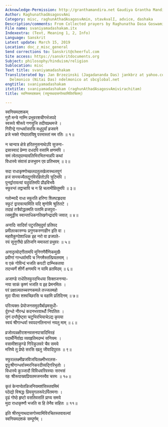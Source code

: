 ```yaml
---
Acknowledge-Permission: http://granthamandira.net Gaudiya Grantha Mandira
Author: RaghunathadAsagosvAmi
Category: misc, raghunAthadAsagosvAmin, stavAvalI, advice, dashaka
Description/comments: From Collected prayers by Raghunatha Dasa Goswami Stavavali
File name: svaniyamadashakam.itx
Indexextra: (Text, Meaning 1, 2, Info)
Language: Sanskrit
Latest update: March 15, 2019
Location: doc_z_misc_general
Send corrections to: Sanskrit@cheerful.com
Site access: https://sanskritdocuments.org
Subject: philosophy/hinduism/religion
Sublocation: misc
Text title: svaniyamadashakam
Transliterated by: Jan Brzezinski (Jagadananda Das) jankbrz at yahoo.com and Neal
  Delmonico (Nitai Das) ndelmonico at sbcglobal.net
engtitle: svaniyamadashakam
itxtitle: svaniyamadashakam (raghunAthadAsagosvAmivirachitam)
title: स्वनियमदशकम् (रघुनाथदासगोस्वामिविरचितम्)

---
```

  
 स्वनियमदशकम्   
गुरौ मन्त्रे नाम्नि प्रभुवरशचीगर्भजपदे  
     स्वरूपे श्रीरूपे गणयुजि तदीयप्रथमजे ।  
गिरीन्द्रे गान्धर्वासरसि मधुपुर्यां व्रजवने  
     व्रजे भक्ते गोष्ठालयिषु परमास्तां मम रतिः ॥ १॥  
  
न चान्यत्र क्षेत्रे हरितनुसनाथेऽपि सुजना-  
     द्रसास्वादं प्रेम्णा दधदपि वसामि क्षणमपि ।  
समं त्वेतद्ग्राम्यावलिभिरभितन्वन्नपि कथां  
     विधास्ये संवासं व्रजभुवन एव प्रतिभवम् ॥ २॥  
  
सदा राधाकृष्णोच्छलदतुलखेलास्थलयुगं  
     व्रजं सन्त्यज्यैतद्युगविरहितोऽपि त्रुटिमपि ।  
पुनर्द्वारावत्यां यदुपतिमपि प्रौढविभवैः  
     स्फुरन्तं तद्वाचापि च न हि चलामीक्षितुमपि ॥ ३॥  
  
गतोन्मादै राधा स्फुरति हरिणा श्लिष्टहृदया  
     स्फुटं द्वारावत्यामिति यदि शृणोमि श्रुतितटे ।  
तदाहं तत्रैवोद्धतमति पतामि व्रजपुरा-  
     त्समुड्डीय स्वान्ताधिकगतिखगेन्द्रादपि जवात् ॥ ४॥  
  
अनादिः सादिर्वा पटुरतिमृदुर्वा प्रतिपद  
     प्रमीलत्कारुण्यः प्रगुणकरुणाहीन इति वा ।  
महावैकुण्ठेशाधिक इह नरो वा व्रजपते-  
     रयं सूनुर्गोष्ठे प्रतिजनि ममास्तां प्रभुवरः ॥ ५॥  
  
अनादृत्योद्गीतामपि मुनिगणैर्वैणिकमुखैः  
     प्रवीणां गान्धर्वामपि च निगमैस्तत्प्रियतमाम् ।  
य एकं गोविन्दं भजति कपटी दाम्भिकतया  
     तदभ्यर्णे शीर्णे क्षणमपि न यामि व्रतमिदम् ॥ ६॥  
  
अजाण्डे राधेतिस्फुरदभिधया सिक्तजनन्या-  
     नया साकं कृष्णं भजति य इह प्रेमनमितः ।  
परं प्रक्षाल्यतच्चरणकमले तज्जलमहो  
     मुदा पीत्वा शश्वच्छिरसि च वहामि प्रतिदिनम् ॥ ७॥  
  
परित्यक्तः प्रेयोजनसमुदयैर्बाढमसुधी-  
     र्दुरन्धो नीरन्ध्रं कदनभरवार्ब्धौ निपतितः ।  
तृणं दन्तैर्दृष्ट्वा चटुभिरभियाचेऽद्य कृपया  
     स्वयं श्रीगान्धर्वा स्वपदनलिनान्तं नयतु माम् ॥ ८॥  
  
व्रजोत्पन्नक्षीराशनवसनपात्रादिभिरहं  
     पदार्थैर्निर्वाह्य व्यवहृतिमदम्भं सनियमः ।  
वसामीशाकुण्डे गिरिकुलवरे चैव समये  
     मरिष्ये तु प्रेष्ठे सरसि खलु जीवादिपुरतः ॥ ९॥  
  
स्फुरल्लक्ष्मीव्रजविजयिलक्ष्मीभरलस-  
     द्वपुःश्रीगान्धर्वास्मरनिकरदीव्यद्गिरिभृतोः ।  
विधास्ये कुञ्जादौ विविधवरिवस्याः सरभसं  
     रहः श्रीरूपाख्यप्रियतमजनस्यैव चरमः ॥ १०॥  
  
कृतं केनाप्येतन्निजनियमशंसिस्तवमिमं  
     पठेद्यो विश्रद्धः प्रिययुगलरूपेऽर्पितमनाः ।  
दृढं गोष्ठे हृष्टो वसतिवसतिं प्राप्य समये  
     मुदा राधाकृष्णौ भजति स हि तेनैव सहितः ॥ ११॥  
  
इति श्रीरघुनाथदासगोस्वामिविरचितस्तवावल्यां  
          स्वनियमदशकं सम्पूर्णम् ।  
  
  
